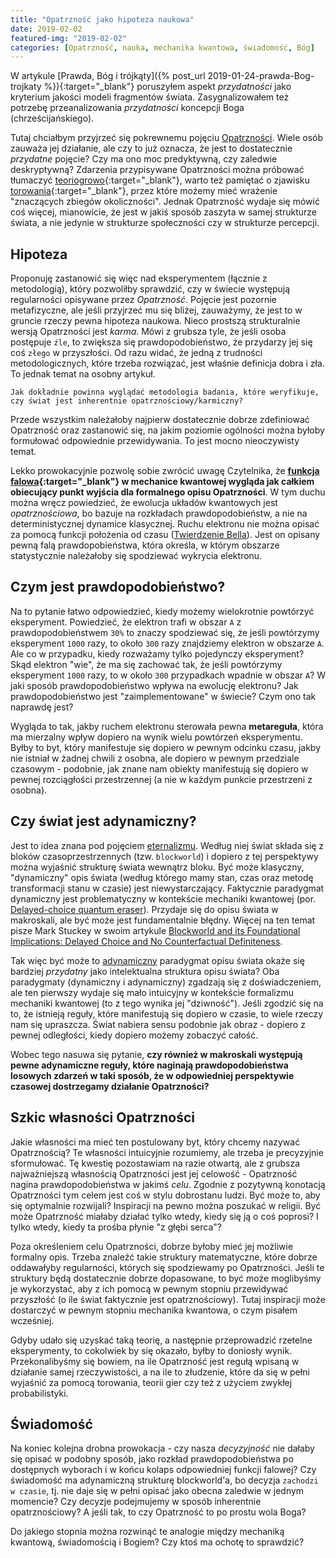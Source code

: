 ```yaml
---
title: "Opatrzność jako hipoteza naukowa"
date: 2019-02-02
featured-img: "2019-02-02"
categories: [Opatrzność, nauka, mechanika kwantowa, świadomość, Bóg]
---
```


W artykule [Prawda, Bóg i trójkąty]({% post_url 2019-01-24-prawda-Bog-trojkaty %}){:target="_blank"} poruszyłem aspekt *przydatności* jako kryterium jakości modeli fragmentów świata. Zasygnalizowałem też potrzebę przeanalizowania *przydatności* koncepcji Boga (chrześcijańskiego).

Tutaj chciałbym przyjrzeć się pokrewnemu pojęciu [Opatrzności][wiki-opatrznosc]. Wiele osób zauważa jej działanie, ale czy to już oznacza, że jest to dostatecznie *przydatne* pojęcie? Czy ma ono moc predyktywną, czy zaledwie deskryptywną? Zdarzenia przypisywane Opatrzności można próbować tłumaczyć [teoriogrowo][plato-game_theory]{:target="_blank"}, warto też pamiętać o zjawisku [torowania][wiki-priming]{:target="_blank"}, przez które możemy mieć wrażenie "znaczących zbiegów okoliczności". Jednak Opatrzność wydaje się mówić coś więcej, mianowicie, że jest w jakiś sposób zaszyta w samej strukturze świata, a nie jedynie w strukturze społeczności czy w strukturze percepcji. 

## Hipoteza

Proponuję zastanowić się więc nad eksperymentem (łącznie z metodologią), który pozwoliłby sprawdzić, czy w świecie występują regularności opisywane przez *Opatrzność*. Pojęcie jest pozornie metafizyczne, ale jeśli przyjrzeć mu się bliżej, zauważymy, że jest to w gruncie rzeczy pewna hipoteza naukowa. Nieco prostszą strukturalnie wersją Opatrzności jest *karma*. Mówi z grubsza tyle, że jeśli osoba postępuje ``źle``, to zwiększa się prawdopodobieństwo, że przydarzy jej się coś ``złego`` w przyszłości. Od razu widać, że jedną z trudności metodologicznych, które trzeba rozwiązać, jest właśnie definicja dobra i zła. To jednak temat na osobny artykuł. 

``Jak dokładnie powinna wyglądać metodologia badania, które weryfikuje, czy świat jest inherentnie opatrznościowy/karmiczny?``

Przede wszystkim należałoby najpierw dostatecznie dobrze zdefiniować Opatrzność oraz zastanowić się, na jakim poziomie ogólności można byłoby formułować odpowiednie przewidywania. To jest mocno nieoczywisty temat. 

Lekko prowokacyjnie pozwolę sobie zwrócić uwagę Czytelnika, że **[funkcja falowa][wiki-wave_function]{:target="_blank"} w mechanice kwantowej wygląda jak całkiem obiecujący punkt wyjścia dla formalnego opisu Opatrzności**. W tym duchu można wręcz powiedzieć, że ewolucja układów kwantowych jest *opatrznościowa*, bo bazuje na rozkładach prawdopodobieństw, a nie na deterministycznej dynamice klasycznej. Ruchu elektronu nie można opisać za pomocą funkcji położenia od czasu ([Twierdzenie Bella][wiki-bell_theorem]). Jest on opisany pewną falą prawdopobieństwa, która określa, w którym obszarze statystycznie należałoby się spodziewać wykrycia elektronu.

## Czym jest prawdopodobieństwo? 

Na to pytanie łatwo odpowiedzieć, kiedy możemy wielokrotnie powtórzyć eksperyment. Powiedzieć, że elektron trafi w obszar ``A`` z prawdopodobieństwem ``30%`` to znaczy spodziewać się, że jeśli powtórzymy eksperyment ``1000`` razy, to około ``300`` razy znajdziemy elektron w obszarze ``A``. Ale co w przypadku, kiedy rozważamy tylko pojedynczy eksperyment? Skąd elektron "wie", że ma się zachować tak, że jeśli powtórzymy eksperyment ``1000`` razy, to w około ``300`` przypadkach wpadnie w obszar ``A``? W jaki sposób prawdopodobieństwo wpływa na ewolucję elektronu? Jak prawdopodobieństwo jest "zaimplementowane" w świecie? Czym ono tak naprawdę jest? 

Wygląda to tak, jakby ruchem elektronu sterowała pewna **metareguła**, która ma mierzalny wpływ dopiero na wynik wielu powtórzeń eksperymentu. Byłby to byt, który manifestuje się dopiero w pewnym odcinku czasu, jakby nie istniał w żadnej chwili z osobna, ale dopiero w pewnym przedziale czasowym - podobnie, jak znane nam obiekty manifestują się dopiero w pewnej rozciągłości przestrzennej (a nie w każdym punkcie przestrzeni z osobna).

## Czy świat jest adynamiczny?

Jest to idea znana pod pojęciem [eternalizmu][wiki-eternalism]. Według niej świat składa się z bloków czasoprzestrzennych (tzw. ``blockworld``) i dopiero z tej perspektywy można wyjaśnić strukturę świata wewnątrz bloku. Być może klasyczny, "dynamiczny" opis świata (według którego mamy stan, czas oraz metodę transformacji stanu w czasie) jest niewystarczający. Faktycznie paradygmat dynamiczny jest problematyczny w kontekście mechaniki kwantowej (por. [Delayed-choice quantum eraser][wiki-delayed_choice]). Przydaje się do opisu świata w makroskali, ale być może jest fundamentalnie błędny. Więcej na ten temat pisze Mark Stuckey w swoim artykule [Blockworld and its Foundational Implications: Delayed Choice and No Counterfactual Definiteness][phys-blockworld].

Tak więc być może to [adynamiczny][arxiv-adynamical] paradygmat opisu świata okaże się bardziej *przydatny* jako intelektualna struktura opisu świata? Oba paradygmaty (dynamiczny i adynamiczny) zgadzają się z doświadczeniem, ale ten pierwszy wydaje się mało intuicyjny w kontekście formalizmu mechaniki kwantowej (to z tego wynika jej "dziwność"). Jeśli zgodzić się na to, że istnieją reguły, które manifestują się dopiero w czasie, to wiele rzeczy nam się upraszcza. Świat nabiera sensu podobnie jak obraz - dopiero z pewnej odległości, kiedy dopiero możemy zobaczyć całość.

Wobec tego nasuwa się pytanie, **czy również w makroskali występują pewne adynamiczne reguły, które naginają prawdopodobieństwa losowych zdarzeń w taki sposób, że w odpowiedniej perspektywie czasowej dostrzegamy działanie Opatrzności?**

## Szkic własności Opatrzności

Jakie własności ma mieć ten postulowany byt, który chcemy nazywać Opatrznością? Te własności intuicyjnie rozumiemy, ale trzeba je precyzyjnie sformułować. Tę kwestię pozostawiam na razie otwartą, ale z grubsza najważniejszą własnością Opatrzności jest jej celowość - Opatrzność nagina prawdopodobieństwa w jakimś *celu*. Zgodnie z pozytywną konotacją Opatrzności tym celem jest coś w stylu dobrostanu ludzi. Być może to, aby się optymalnie rozwijali? Inspiracji na pewno można poszukać w religii. Być może Opatrzność miałaby działać tylko wtedy, kiedy się ją o coś poprosi? I tylko wtedy, kiedy ta prośba płynie "z głębi serca"?

Poza określeniem celu Opatrzności, dobrze byłoby mieć jej możliwie formalny opis. Trzeba znaleźć takie struktury matematyczne, które dobrze oddawałyby regularności, których się spodziewamy po Opatrzności. Jeśli te struktury będą dostatecznie dobrze dopasowane, to być może moglibyśmy je wykorzystać, aby z ich pomocą w pewnym stopniu przewidywać przyszłość (o ile świat faktycznie jest opatrznościowy). Tutaj inspiracji może dostarczyć w pewnym stopniu mechanika kwantowa, o czym pisałem wcześniej.

Gdyby udało się uzyskać taką teorię, a następnie przeprowadzić rzetelne eksperymenty, to cokolwiek by się okazało, byłby to doniosły wynik. Przekonalibyśmy się bowiem, na ile Opatrzność jest regułą wpisaną w działanie samej rzeczywistości, a na ile to złudzenie, które da się w pełni wyjaśnić za pomocą torowania, teorii gier czy też z użyciem zwykłej probabilistyki.

## Świadomość

Na koniec kolejna drobna prowokacja - czy nasza *decyzyjność* nie dałaby się opisać w podobny sposób, jako rozkład prawdopodobieństwa po dostępnych wyborach i w końcu kolaps odpowiedniej funkcji falowej? Czy świadomość ma adynamiczną strukturę blockworld'a, bo decyzja ``zachodzi w czasie``, tj. nie daje się w pełni opisać jako obecna zaledwie w jednym momencie? Czy decyzje podejmujemy w sposób inherentnie opatrznościowy? A jeśli tak, to czy Opatrzność to po prostu wola Boga? 

Do jakiego stopnia można rozwinąć te analogie między mechaniką kwantową, świadomością i Bogiem? Czy ktoś ma ochotę to sprawdzić?

[wiki-opatrznosc]: https://pl.wikipedia.org/wiki/Opatrzno%C5%9B%C4%87
[plato-game_theory]: https://plato.stanford.edu/entries/game-ethics/
[wiki-priming]: https://en.wikipedia.org/wiki/Priming_(psychology)
[wiki-wave_function]: https://en.wikipedia.org/wiki/Wave_function
[wiki-bell_theorem]: https://en.wikipedia.org/wiki/Bell%27s_theorem
[wiki-eternalism]: https://en.wikipedia.org/wiki/Eternalism_(philosophy_of_time)
[phys-blockworld]: https://www.physicsforums.com/insights/blockworld-foundational-implications-part-5-delayed-choice-no-counterfactual-definiteness/
[arxiv-adynamical]: https://arxiv.org/abs/0908.4348
[wiki-delayed_choice]: https://en.wikipedia.org/wiki/Delayed-choice_quantum_eraser